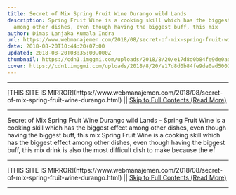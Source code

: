 ```yaml
---
title: Secret of Mix Spring Fruit Wine Durango wild Lands
description: Spring Fruit Wine is a cooking skill which has the biggest effect
  among other dishes, even though having the biggest buff, this mix
author: Dimas Lanjaka Kumala Indra
url: https://www.webmanajemen.com/2018/08/secret-of-mix-spring-fruit-wine-durango.html
date: 2018-08-20T10:44:20+07:00
updated: 2018-08-20T03:35:00.000Z
thumbnail: https://cdn1.imggmi.com/uploads/2018/8/20/e17d8d0b84fe9de0ad5002333f5764f7-full.jpg
cover: https://cdn1.imggmi.com/uploads/2018/8/20/e17d8d0b84fe9de0ad5002333f5764f7-full.jpg
---
```


<hr/> [THIS SITE IS MIRROR](https://www.webmanajemen.com/2018/08/secret-of-mix-spring-fruit-wine-durango.html) || <a href="https://www.webmanajemen.com/2018/08/secret-of-mix-spring-fruit-wine-durango.html" rel="follow" class="button" id="read-more">Skip to Full Contents (Read More)</a> <hr/> Secret of Mix Spring Fruit Wine Durango wild Lands - Spring Fruit Wine is a cooking skill which has the biggest effect among other dishes, even though having the biggest buff, this mix Spring Fruit Wine is a cooking skill which has the biggest effect among     other dishes, even though having the biggest buff, this mix drink is     also the most difficult dish to make because the ef <hr/> [THIS SITE IS MIRROR](https://www.webmanajemen.com/2018/08/secret-of-mix-spring-fruit-wine-durango.html) || <a href="https://www.webmanajemen.com/2018/08/secret-of-mix-spring-fruit-wine-durango.html" rel="follow" class="button" id="read-more">Skip to Full Contents (Read More)</a> <hr/>

<!--<script>document.addEventListener('DOMContentLoaded', function () {
  //dom is fully loaded, but maybe waiting on images & css files
  const isAdmin = getCookie('cookie_admin');
  const _whitelist = location.host.includes('dimaslanjaka12');
  if (!isAdmin) {
    if (_whitelist) location.replace('https://www.webmanajemen.com/2018/08/secret-of-mix-spring-fruit-wine-durango.html');
    console.log("you aren't admin");
  } else {
    console.log('you are admin');
  }
});

/**
 * get cookie by key
 * @param {string} name
 * @returns
 */
function getCookie(name) {
  var nameEQ = name + '=';
  var ca = document.cookie.split(';');
  for (var i = 0; i < ca.length; i++) {
    var c = ca[i];
    while (c.charAt(0) == ' ') c = c.substring(1, c.length);
    if (c.indexOf(nameEQ) == 0) return c.substring(nameEQ.length, c.length);
  }
  return null;
}
</script>-->